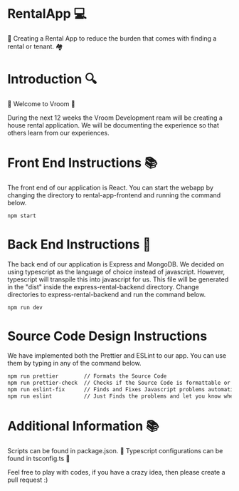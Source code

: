 # RentalApp :computer:
:house_with_garden: Creating a Rental App to reduce the burden that comes with finding a rental or tenant. :houses:

# Introduction :mag:
:car: Welcome to Vroom :car: 

During the next 12 weeks the Vroom Development ream will be creating a house rental application. We will be documenting the experience so that others learn from our experiences.

# Front End Instructions :books:
The front end of our application is React. You can start the webapp by changing the directory to rental-app-frontend and running the command below.

```sh
npm start
```

# Back End Instructions :open_book:
The back end of our application is Express and MongoDB. We decided on using typescript as the language of choice instead of javascript. However, typescript will transpile this into javascript for us. This file will be generated in the "dist" inside the express-rental-backend directory. Change directories to express-rental-backend and run the command below.

```sh
npm run dev
```

# Source Code Design Instructions
We have implemented both the Prettier and ESLint to our app. You can use them by typing in any of the command below.

```sh
npm run prettier        // Formats the Source Code 
npm run prettier-check  // Checks if the Source Code is formattable or not
npm run eslint-fix      // Finds and Fixes Javascript problems automatically
npm run eslint          // Just Finds the problems and let you know where it is from
```

# Additional Information :books:
Scripts can be found in package.json. :closed_book:
Typescript configurations can be found in tsconfig.ts :green_book:

Feel free to play with codes, if you have a crazy idea, then please create a pull request :)
